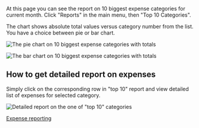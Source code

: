 
At this page you can see the report on 10 biggest expense categories for current month. Click "Reports" in the main menu, then "Top 10 Categories".

The chart shows absolute total values versus category number from the list. You have a choice between pie or bar chart.

![The pie chart on 10 biggest expense categories with totals](https://dvmorozov.github.io/expenses/assets/images/2015-07-04_09h55_07.png)

![The bar chart on 10 biggest expense categories with totals](https://dvmorozov.github.io/expenses/assets/images/2015-07-04_09h55_57.png)

## How to get detailed report on expenses

Simply click on the corresponding row in "top 10" report and view detailed list of expenses for selected category.

![Detailed report on the one of "top 10" categories](https://dvmorozov.github.io/expenses/assets/images/2015-09-20_10h23_00.png)

[Expense reporting](https://dvmorozov.github.io/expenses/expense-reporting)

